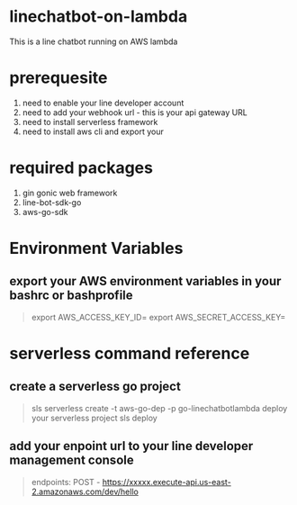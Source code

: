 # linechatbot-on-lambda
This is a line chatbot running on AWS lambda

# prerequesite
1. need to enable your line developer account
2. need to add your webhook url - this is your api gateway URL
3. need to install serverless framework 
4. need to install aws cli and export your 

# required packages
1. gin gonic web framework
2. line-bot-sdk-go
3. aws-go-sdk

# Environment Variables
## export your AWS environment variables in your bashrc or bashprofile 
> export AWS_ACCESS_KEY_ID=<your access key>
> export AWS_SECRET_ACCESS_KEY=<your secret key>

# serverless command reference
## create a serverless go project
> sls serverless create -t aws-go-dep -p go-linechatbotlambda
deploy your serverless project
> sls deploy

## add your enpoint url to your line developer management console
> endpoints:
>   POST - https://xxxxx.execute-api.us-east-2.amazonaws.com/dev/hello

